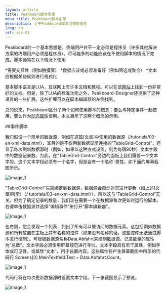 ```yaml
---
layout: article
title: Peakboard脚本引擎
menu_title: Peakboard脚本引擎
description: 关于Peakboard脚本引擎的信息
lang: cn
ref: scr-01
---
```

Peakboard的一个基本思想是，终端用户并不一定必须是程序员（许多其他解决方案的终端用户必须是程序员）。尽可能多的功能应该在不使用脚本的情况下完成。脚本通常在以下情况下使用

*需要交互性（例如触摸屏）
*数据应该或必须准备好（例如筛选或聚合）
*文本应根据某些规则进行格式化

基本脚本语言是LUA，互联网上有许多文档和教程。可以在该[网站](https://www.lua.org/docs.html)上找到一份非常好的文档。但是，除了LUA的标准功能之外，Peakboard-Designer还提供了这种语言的一些扩展。这些扩展可以在脚本编辑器的左侧找到。

总的说来，Peakboard区分了两个如何使用脚本的概念：要么与特定事件一起使用，要么作为[动态属性](/scripting/02-en-dynamic-properties.html)使用。本文展示了这两个概念的示例。

##事件脚本

我们假设一个简单的数据源，例如在这篇[文章]中使用的数据源（/tutorials/03-en-xml-data.html），其目的是不仅用新数据显示连接的“TableGrid-Control”，还显示每次刷新数据源时（例如，如果以这种方式设置，则为每隔90秒）文本字段中的数据记录数。为此，在“TableGrid-Control”旁边的面板上我们需要一个文本字段。这个文本字段必须有一个名字，但是会有一个名称-属性，如下面的屏幕截图所示。

![image_1](/assets/images/scripting/engine/TutorialScripting01.png)

“TableGrid-Control”只需绑定到数据源，数据源会自动对其进行更新（如上述[文章]所示）（/ tutorials/03-en-xml-data.html））。所以这与“TableGrid-Control”无关。但为了确定记录的数量，我们现在需要一个在数据源每次更新时运行的脚本。右键单击数据源并选择“编辑事件”来打开“脚本编辑器”。

![image_1](/assets/images/scripting/engine/TutorialScripting02.png)

在左侧，您会发现一个列表，列出了所有可以被访问的数据元素。这包括例如数据源和所有放置在主板上并有名称的控件（如果没有名称的话，这些控件无法通过脚本进行控制）。可根据数据源名称Data.Abfahrt来控制数据源。记录数量的属性为“总数”。文本字段必须使用屏幕规范进行寻址。文本字段具有若干属性，例如字体或可见性，或属性“文本”，用于设置内容。这些属性将产生屏幕截图中所示的代码行 Screens[0].MeinTextfeld.Text = Data.Abfahrt.Count。

![image_1](/assets/images/scripting/engine/TutorialScripting03.png)

代码行将在每次更新数据源时设置文本字段。下一张截图显示了预览。

![image_1](/assets/images/scripting/engine/TutorialScripting04.png)
